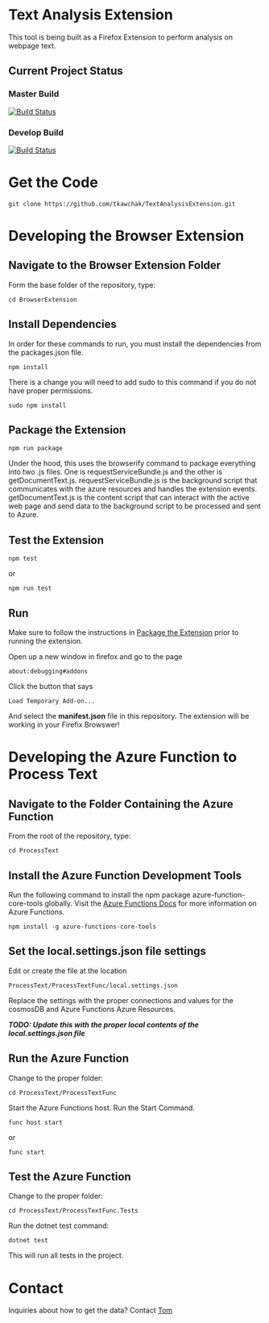 # Text Analysis Extension

This tool is being built as a Firefox Extension to perform analysis on webpage text.

## Current Project Status
### Master Build
[![Build Status](https://dev.azure.com/tkawchak/TextAnalysisExtension/_apis/build/status/tkawchak.TextAnalysisExtension?branchName=master)](https://dev.azure.com/tkawchak/TextAnalysisExtension/_build/latest?definitionId=2&branchName=master)

### Develop Build
[![Build Status](https://dev.azure.com/tkawchak/TextAnalysisExtension/_apis/build/status/tkawchak.TextAnalysisExtension?branchName=develop)](https://dev.azure.com/tkawchak/TextAnalysisExtension/_build/latest?definitionId=2&branchName=develop)

# Get the Code
```
git clone https://github.com/tkawchak/TextAnalysisExtension.git
```

# Developing the Browser Extension

## Navigate to the Browser Extension Folder
Form the base folder of the repository, type:
```
cd BrowserExtension
```

## Install Dependencies
In order for these commands to run, you must install the dependencies from the packages.json file.
```
npm install
```
There is a change you will need to add sudo to this command if you do not have proper permissions.
```
sudo npm install
```

## Package the Extension
```
npm run package
```
Under the hood, this uses the browserify command to package everything into two .js files.  One is requestServiceBundle.js and the other is getDocumentText.js.  requestServiceBundle.js is the background script that communicates with the azure resources and handles the extension events.  getDocumentText.js is the content script that can interact with the active web page and send data to the background script to be processed and sent to Azure.

## Test the Extension
```
npm test
```
or
```
npm run test
```

## Run
Make sure to follow the instructions in [Package the Extension](##Package-the-Extension) prior to running the extension.

Open up a new window in firefox and go to the page 
```
about:debugging#addons
```
Click the button that says
```
Load Temporary Add-on...
```
And select the **manifest.json** file in this repository.  The extension will be working in your Firefix Browswer!

# Developing the Azure Function to Process Text
## Navigate to the Folder Containing the Azure Function
From the root of the repository, type: 
```
cd ProcessText
```

## Install the Azure Function Development Tools
Run the following command to install the npm package azure-function-core-tools globally.  Visit the [Azure Functions Docs](https://docs.microsoft.com/en-us/azure/azure-functions/functions-run-local) for more information on Azure Functions.
```
npm install -g azure-functions-core-tools
```

## Set the local.settings.json file settings
Edit or create the file at the location
```
ProcessText/ProcessTextFunc/local.settings.json
```
Replace the settings with the proper connections and values for the cosmosDB and Azure Functions Azure Resources.

***TODO: Update this with the proper local contents of the local.settings.json file***

## Run the Azure Function
Change to the proper folder:
```
cd ProcessText/ProcessTextFunc
```

Start the Azure Functions host.  Run the Start Command.
```
func host start
```
or 
```
func start
```

## Test the Azure Function
Change to the proper folder:
```
cd ProcessText/ProcessTextFunc.Tests
```

Run the dotnet test command:
```
dotnet test
```
This will run all tests in the project.

# Contact
Inquiries about how to get the data?  Contact [Tom](mailto:tkawchak@gmail.com)